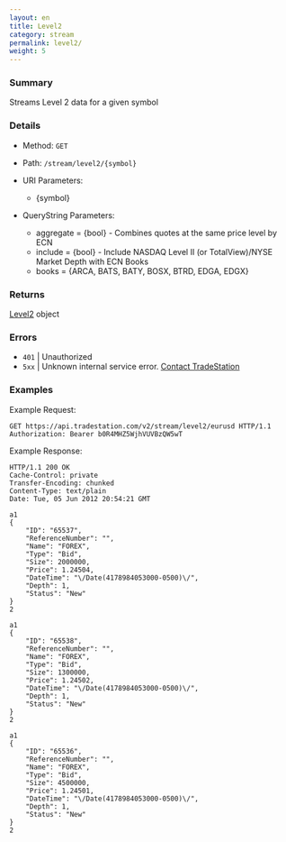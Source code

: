 ```yaml
---
layout: en
title: Level2
category: stream
permalink: level2/
weight: 5
---
```


### Summary

Streams Level 2 data for a given symbol

### Details

* Method: `GET`
* Path: `/stream/level2/{symbol}`
* URI Parameters:

  * {symbol}
* QueryString Parameters:
  * aggregate = {bool} - Combines quotes at the same price level by ECN
  * include = {bool} - Include NASDAQ Level II (or TotalView)/NYSE Market Depth with ECN Books
  * books = {ARCA, BATS, BATY, BOSX, BTRD, EDGA, EDGX}

### Returns

[Level2](../../objects/level2) object

### Errors

* `401` | Unauthorized
* `5xx` | Unknown internal service error. [Contact TradeStation](mailto:webapi@tradestation.com)

### Examples

Example Request:

    GET https://api.tradestation.com/v2/stream/level2/eurusd HTTP/1.1
    Authorization: Bearer b0R4MHZ5WjhVUVBzQW5wT

Example Response:

    HTTP/1.1 200 OK
    Cache-Control: private
    Transfer-Encoding: chunked
    Content-Type: text/plain
    Date: Tue, 05 Jun 2012 20:54:21 GMT

    a1
    {
        "ID": "65537",
        "ReferenceNumber": "",
        "Name": "FOREX",
        "Type": "Bid",
        "Size": 2000000,
        "Price": 1.24504,
        "DateTime": "\/Date(4178984053000-0500)\/",
        "Depth": 1,
        "Status": "New"
    }
    2

    a1
    {
        "ID": "65538",
        "ReferenceNumber": "",
        "Name": "FOREX",
        "Type": "Bid",
        "Size": 1300000,
        "Price": 1.24502,
        "DateTime": "\/Date(4178984053000-0500)\/",
        "Depth": 1,
        "Status": "New"
    }
    2

    a1
    {
        "ID": "65536",
        "ReferenceNumber": "",
        "Name": "FOREX",
        "Type": "Bid",
        "Size": 4500000,
        "Price": 1.24501,
        "DateTime": "\/Date(4178984053000-0500)\/",
        "Depth": 1,
        "Status": "New"
    }
    2